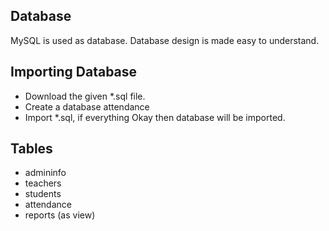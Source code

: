 ## Database
MySQL is used as database. Database design is made easy to understand.
## Importing Database
- Download the given \*.sql file.
- Create a database attendance
- Import \*.sql, if everything Okay then database will be imported.
## Tables
- admininfo
- teachers
- students
- attendance
- reports (as view)

